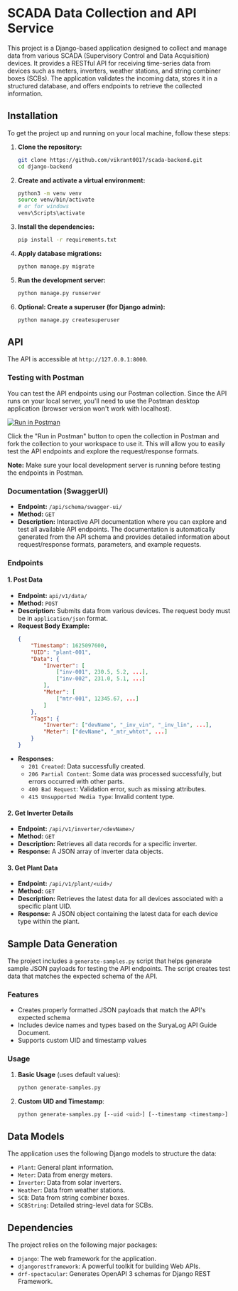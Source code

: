 # SCADA Data Collection and API Service

This project is a Django-based application designed to collect and manage data from various SCADA (Supervisory Control and Data Acquisition) devices. It provides a RESTful API for receiving time-series data from devices such as meters, inverters, weather stations, and string combiner boxes (SCBs). The application validates the incoming data, stores it in a structured database, and offers endpoints to retrieve the collected information.

## Installation

To get the project up and running on your local machine, follow these steps:

1. **Clone the repository:**
   ```bash
   git clone https://github.com/vikrant0017/scada-backend.git
   cd django-backend
   ```

2. **Create and activate a virtual environment:**
   ```bash
   python3 -m venv venv
   source venv/bin/activate
   # or for windows
   venv\Scripts\activate
   ```

3. **Install the dependencies:**
   ```bash
   pip install -r requirements.txt
   ```

4. **Apply database migrations:**
   ```bash
   python manage.py migrate
   ```

5. **Run the development server:**
   ```bash
   python manage.py runserver
   ```

6. **Optional: Create a superuser (for Django admin):**
   ```bash  
   python manage.py createsuperuser
   ```


## API 
The API is accessible at `http://127.0.0.1:8000`.

### Testing with Postman
You can test the API endpoints using our Postman collection. Since the API runs on your local server, you'll need to use the Postman desktop application (browser version won't work with localhost).

[![Run in Postman](https://run.pstmn.io/button.svg)](https://www.postman.com/payload-participant-67764480/my-workspace/collection/bq86ffg/scada-rest-api)

Click the "Run in Postman" button to open the collection in Postman and fork the collection to your workspace to use it. This will allow you to easily test the API endpoints and explore the request/response formats.

**Note:** Make sure your local development server is running before testing the endpoints in Postman.

### Documentation (SwaggerUI)

- **Endpoint:** `/api/schema/swagger-ui/`
- **Method:** `GET`
- **Description:** Interactive API documentation where you can explore and test all available API endpoints. The documentation is automatically generated from the API schema and provides detailed information about request/response formats, parameters, and example requests.

### Endpoints

#### 1. Post Data

- **Endpoint:** `api/v1/data/`
- **Method:** `POST`
- **Description:** Submits data from various devices. The request body must be in `application/json` format.
- **Request Body Example:**
  ```json
  {
      "Timestamp": 1625097600,
      "UID": "plant-001",
      "Data": {
          "Inverter": [
              ["inv-001", 230.5, 5.2, ...],
              ["inv-002", 231.0, 5.1, ...]
          ],
          "Meter": [
              ["mtr-001", 12345.67, ...]
          ]
      },
      "Tags": {
          "Inverter": ["devName", "_inv_vin", "_inv_lin", ...],
          "Meter": ["devName", "_mtr_whtot", ...]
      }
  }
  ```
- **Responses:**
  - `201 Created`: Data successfully created.
  - `206 Partial Content`: Some data was processed successfully, but errors occurred with other parts.
  - `400 Bad Request`: Validation error, such as missing attributes.
  - `415 Unsupported Media Type`: Invalid content type.



#### 2. Get Inverter Details

- **Endpoint:** `/api/v1/inverter/<devName>/`
- **Method:** `GET`
- **Description:** Retrieves all data records for a specific inverter.
- **Response:** A JSON array of inverter data objects.

#### 3. Get Plant Data

- **Endpoint:** `/api/v1/plant/<uid>/`
- **Method:** `GET`
- **Description:** Retrieves the latest data for all devices associated with a specific plant UID.
- **Response:** A JSON object containing the latest data for each device type within the plant.


## Sample Data Generation

The project includes a `generate-samples.py` script that helps generate sample JSON payloads for testing the API endpoints. The script creates test data that matches the expected schema of the API.

### Features
- Creates properly formatted JSON payloads that match the API's expected schema
- Includes device names and types based on the SuryaLog API Guide Document.
- Supports custom UID and timestamp values

### Usage

1. **Basic Usage** (uses default values):
   ```bash
   python generate-samples.py
   ```

2. **Custom UID and Timestamp**:
   ```bash
   python generate-samples.py [--uid <uid>] [--timestamp <timestamp>]
   ```


## Data Models

The application uses the following Django models to structure the data:

- `Plant`: General plant information.
- `Meter`: Data from energy meters.
- `Inverter`: Data from solar inverters.
- `Weather`: Data from weather stations.
- `SCB`: Data from string combiner boxes.
- `SCBString`: Detailed string-level data for SCBs.

## Dependencies

The project relies on the following major packages:

- `Django`: The web framework for the application.
- `djangorestframework`: A powerful toolkit for building Web APIs.
- `drf-spectacular`: Generates OpenAPI 3 schemas for Django REST Framework.
